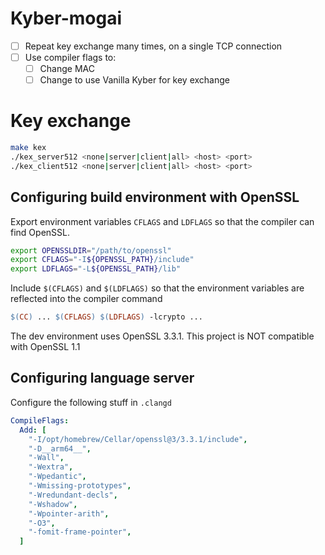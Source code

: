 # Kyber-mogai
- [ ] Repeat key exchange many times, on a single TCP connection
- [ ] Use compiler flags to:
    - [ ] Change MAC
    - [ ] Change to use Vanilla Kyber for key exchange

# Key exchange
```bash
make kex
./kex_server512 <none|server|client|all> <host> <port>
./kex_client512 <none|server|client|all> <host> <port>
```

## Configuring build environment with OpenSSL
Export environment variables `CFLAGS` and `LDFLAGS` so that the compiler can find OpenSSL.
```bash
export OPENSSLDIR="/path/to/openssl"
export CFLAGS="-I${OPENSSL_PATH}/include"
export LDFLAGS="-L${OPENSSL_PATH}/lib"
```

Include `$(CFLAGS)` and `$(LDFLAGS)` so that the environment variables are reflected into the compiler command
```makefile
$(CC) ... $(CFLAGS) $(LDFLAGS) -lcrypto ...
```

The dev environment uses OpenSSL 3.3.1. This project is NOT compatible with OpenSSL 1.1

## Configuring language server
Configure the following stuff in `.clangd`

```yaml
CompileFlags:
  Add: [
    "-I/opt/homebrew/Cellar/openssl@3/3.3.1/include", 
    "-D__arm64__",
    "-Wall", 
    "-Wextra", 
    "-Wpedantic", 
    "-Wmissing-prototypes", 
    "-Wredundant-decls", 
    "-Wshadow", 
    "-Wpointer-arith", 
    "-O3", 
    "-fomit-frame-pointer",
  ]
```
